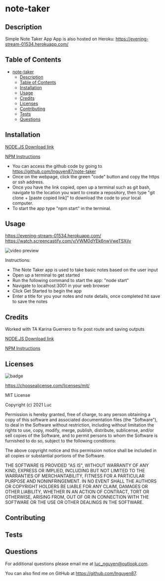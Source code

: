 # note-taker

## Description

Simple Note Taker App
App is also hosted on Heroku: https://evening-stream-01534.herokuapp.com/

## Table of Contents

- [note-taker](#note-taker)
  - [Description](#description)
  - [Table of Contents](#table-of-contents)
  - [Installation](#installation)
  - [Usage](#usage)
  - [Credits](#credits)
  - [Licenses](#licenses)
  - [Contributing](#contributing)
  - [Tests](#tests)
  - [Questions](#questions)

## Installation

[NODE.JS Download link](https://nodejs.org/en/)

[NPM Instructions](https://docs.npmjs.com/downloading-and-installing-node-js-and-npm)

- You can access the github code by going to https://github.com/lnguyen87/note-taker
- Once on the webpage, click the green "code" button and copy the https or ssh address.
- Once you have the link copied, open up a terminal such as git bash, navigate to the location you want to create a repository, then type "git clone + [paste copied link]" to download the code to your local computer.
- To start the app type "npm start" in the terminal.

## Usage

https://evening-stream-01534.herokuapp.com/
https://watch.screencastify.com/v/VWM0dYEk6nwVweTSXjlv

![video preview](assets/sample.gif)

Instructions:

- The Note Taker app is used to take basic notes based on the user input
- Open up a terminal to get started
- Run the following command to start the app: "node start"
- Navigate to localhost:3001 in your web browser
- Click Get Started to begin the app
- Enter a title for you your notes and note details, once completed hit save to save the notes

## Credits

Worked with TA Karina Guerrero to fix post route and saving outputs

[NODE.JS Download link](https://nodejs.org/en/)

[NPM Instructions](https://docs.npmjs.com/downloading-and-installing-node-js-and-npm)

## Licenses

![badge ](https://img.shields.io/badge/MIT-License-red)

https://choosealicense.com/licenses/mit/

MIT License

Copyright (c) 2021 Luc

Permission is hereby granted, free of charge, to any person obtaining a copy
of this software and associated documentation files (the "Software"), to deal
in the Software without restriction, including without limitation the rights
to use, copy, modify, merge, publish, distribute, sublicense, and/or sell
copies of the Software, and to permit persons to whom the Software is
furnished to do so, subject to the following conditions:

The above copyright notice and this permission notice shall be included in all
copies or substantial portions of the Software.

THE SOFTWARE IS PROVIDED "AS IS", WITHOUT WARRANTY OF ANY KIND, EXPRESS OR
IMPLIED, INCLUDING BUT NOT LIMITED TO THE WARRANTIES OF MERCHANTABILITY,
FITNESS FOR A PARTICULAR PURPOSE AND NONINFRINGEMENT. IN NO EVENT SHALL THE
AUTHORS OR COPYRIGHT HOLDERS BE LIABLE FOR ANY CLAIM, DAMAGES OR OTHER
LIABILITY, WHETHER IN AN ACTION OF CONTRACT, TORT OR OTHERWISE, ARISING FROM,
OUT OF OR IN CONNECTION WITH THE SOFTWARE OR THE USE OR OTHER DEALINGS IN THE
SOFTWARE.

## Contributing

## Tests

## Questions

For additional questions please email me at luc_nguyen@outlook.com.

You can also find me on GitHub at https://github.com/lnguyen87.
